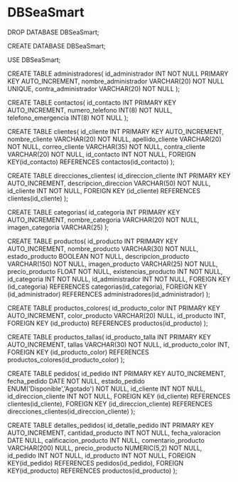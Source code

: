 # DBSeaSmart
DROP DATABASE DBSeaSmart;

CREATE DATABASE DBSeaSmart;

USE DBSeaSmart;

CREATE TABLE administradores(
	id_administrador INT NOT NULL PRIMARY KEY AUTO_INCREMENT,
	nombre_administrador VARCHAR(20) NOT NULL UNIQUE,
	contra_administrador VARCHAR(20) NOT NULL
);

CREATE TABLE contactos(
	id_contacto INT PRIMARY KEY AUTO_INCREMENT,
	numero_telefono INT(8) NOT NULL,
	telefono_emergencia INT(8) NOT NULL
);

CREATE TABLE clientes(
	id_cliente INT PRIMARY KEY AUTO_INCREMENT,
	nombre_cliente VARCHAR(20) NOT NULL,
	apellido_cliente VARCHAR(20) NOT NULL,
	correo_cliente VARCHAR(35) NOT NULL,
	contra_cliente VARCHAR(20) NOT NULL,
	id_contacto INT NOT NULL,
	FOREIGN KEY(id_contacto)
	REFERENCES contactos(id_contacto)
);

CREATE TABLE direcciones_clientes(
	id_direccion_cliente INT PRIMARY KEY AUTO_INCREMENT,
	descripcion_direccion VARCHAR(50) NOT NULL,
	id_cliente INT NOT NULL,
	FOREIGN KEY (id_cliente)
	REFERENCES clientes(id_cliente)
);

CREATE TABLE categorias(
	id_categoria INT PRIMARY KEY AUTO_INCREMENT,
	nombre_categoria VARCHAR(20) NOT NULL,
	imagen_categoria VARCHAR(25)
);

CREATE TABLE productos(
	id_producto INT PRIMARY KEY AUTO_INCREMENT,
	nombre_producto VARCHAR(30) NOT NULL,
	estado_producto BOOLEAN NOT NULL,
	descripcion_producto VARCHAR(150) NOT NULL,
	imagen_producto VARCHAR(25) NOT NULL,
	precio_producto FLOAT NOT NULL,
	existencias_producto INT NOT NULL,
	id_categoria INT NOT NULL,
	id_administrador INT NOT NULL,
	FOREIGN KEY (id_categoria)
	REFERENCES categorias(id_categoria),
	FOREIGN KEY (id_administrador)
	REFERENCES administradores(id_administrador)
);

CREATE TABLE productos_colores(
	id_producto_color INT PRIMARY KEY AUTO_INCREMENT,
	color_producto VARCHAR(20) NULL,
	id_producto INT,
	FOREIGN KEY (id_producto)
	REFERENCES productos(id_producto)
);

CREATE TABLE productos_tallas(
	id_producto_talla INT PRIMARY KEY AUTO_INCREMENT,
	tallas VARCHAR(30) NOT NULL,
	id_producto_color INT,
	FOREIGN KEY (id_producto_color)
	REFERENCES productos_colores(id_producto_color)
);

CREATE TABLE pedidos(
	id_pedido INT PRIMARY KEY AUTO_INCREMENT,
	fecha_pedido DATE NOT NULL,
	estado_pedido ENUM('Disponible','Agotado') NOT NULL,
	id_cliente INT NOT NULL,
	id_direccion_cliente INT NOT NULL,
	FOREIGN KEY (id_cliente)
	REFERENCES clientes(id_cliente),
	FOREIGN KEY (id_direccion_cliente)
	REFERENCES direcciones_clientes(id_direccion_cliente)
);

CREATE TABLE detalles_pedidos(
	id_detalle_pedido INT PRIMARY KEY AUTO_INCREMENT,
	cantidad_producto INT NOT NULL,
	fecha_valoracion DATE NULL,
	calificacion_producto INT NULL,
	comentario_producto VARCHAR(200) NULL,
	precio_producto NUMERIC(5,2) NOT NULL,
	id_pedido INT NOT NULL,
	id_producto INT NOT NULL,
	FOREIGN KEY(id_pedido)
	REFERENCES pedidos(id_pedido),
	FOREIGN KEY(id_producto)
	REFERENCES productos(id_producto)
);
